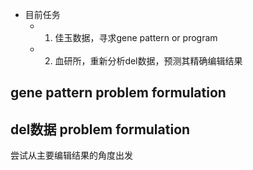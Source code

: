 - 目前任务
	- 1. 佳玉数据，寻求gene pattern or program
	- 2. 血研所，重新分析del数据，预测其精确编辑结果
## gene pattern problem formulation


## del数据  problem formulation

尝试从主要编辑结果的角度出发